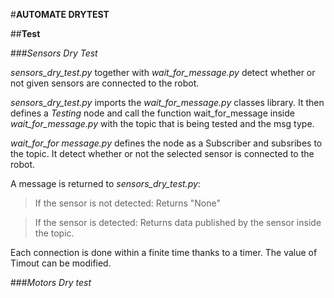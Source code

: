 #**AUTOMATE DRYTEST**

##**Test**

###*Sensors Dry Test*

  *sensors_dry_test.py* together with *wait_for_message.py* detect
   whether or not given sensors are connected to the robot.


  *sensors_dry_test.py* imports the *wait_for_message.py* classes
   library. It then defines a *Testing* node and call the function
   wait_for_message inside *wait_for_message.py* with the topic that is
   being tested and the msg type.


  *wait_for_for message.py* defines the node as a Subscriber and
  subsribes to the topic. It detect whether or not the selected sensor
  is connected to the robot.

  A message is returned to *sensors_dry_test.py*:

  >If the sensor is not detected: Returns "None"

  >If the sensor is detected: Returns data published by the sensor
    inside the topic.

Each connection is done within a finite time thanks to a timer. The value of Timout can be modified.


###*Motors Dry test*